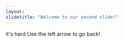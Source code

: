 ```yaml
---
layout: 
slidetitle: "Welcome to our second slide!"
---
```

it's hard
Use the left arrow to go back!
